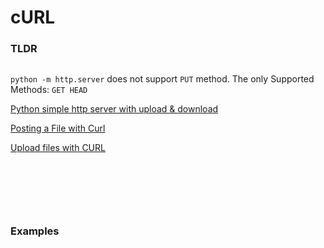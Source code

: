 # cURL

### TLDR
```

```

`python -m http.server` does not support `PUT` method. The only Supported Methods: `GET HEAD`

[Python simple http server with upload & download](https://gist.github.com/darkr4y/761d7536100d2124f5d0db36d4890109)

[Posting a File with Curl](https://reqbin.com/req/c-dot4w5a2/curl-post-file)

[Upload files with CURL](https://medium.com/@petehouston/upload-files-with-curl-93064dcccc76)

### 
```
```
### 
```

```
### 
```

```

### 
```

```
### Examples 
```

```
### 
```

```
### 
```

```
### 
```

```
### 
```

```
### 
```

```
### 
```

```
